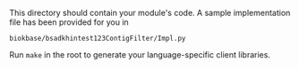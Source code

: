 This directory should contain your module's code.
A sample implementation file has been provided for you in

```biokbase/bsadkhintest123ContigFilter/Impl.py```

Run `make` in the root to generate your language-specific client libraries.
